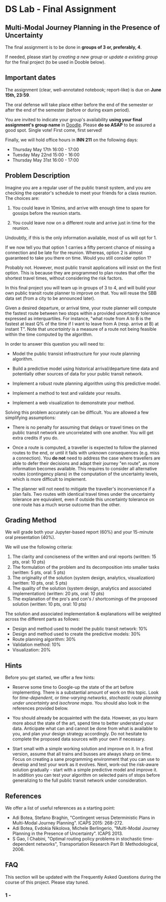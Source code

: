 # DS Lab - Final Assignment
## Multi-Modal Journey Planning in the Presence of Uncertainty

The final assignment is to be done in __groups of 3 or, preferably, 4__.

If needed, please start by _creating a new group_ or _update a existing group_ for the final project (to be used in Dooble below).

## Important dates

The assignment (clear, well-annotated notebook; report-like) is due on __June 15th, 23:59__.

The oral defense will take place either before the end of the semester or after the end of the semester (before or during exam period).

You are invited to indicate your group's availability __using your final assignment's group name__ in [Doodle](https://doodle.com/poll/t2s5ndf8iugtgvi5). Please __do so ASAP__ to be assured a good spot. Single vote! First come, first served!

Finally, we will hold office hours in __INN 211__ on the following days:

* Thursday May 17th 16:00 - 17:00
* Tuesday May 22nd 15:00 - 16:00
* Thursday May 31st 16:00 - 17:00

## Problem Description

Imagine you are a regular user of the public transit system, and you are checking the operator's schedule to meet your friends for a class reunion. The choices are:

1. You could leave in 10mins, and arrive with enough time to spare for gossips before the reunion starts.

2. You could leave now on a different route and arrive just in time for the reunion.

Undoubtly, if this is the only information available, most of us will opt for 1.

If we now tell you that option 1 carries a fifty percent chance of missing a connection and be late for the reunion. Whereas, option 2 is almost guaranteed to take you there on time. Would you still consider option 1?

Probably not. However, most public transit applications will insist on the first option. This is because they are programmed to plan routes that offer the shortest travel times, without considering the risk factors.

In this final project you will team up in groups of 3 to 4, and will build your own public transit route planner to improve on that. You will reuse the SBB data set (from a city to be announced later).

Given a desired departure, or arrival time, your route planner will compute the fastest route between two stops within a provided uncertainty tolerance expressed as interquartiles. For instance, "what route from A to B is the fastest at least Q% of the time if I want to leave from A (resp. arrive at B) at instant T". Note that _uncertainty_ is a measure of a route not being feasible within the time computed by the algorithm.

In order to answer this question you will need to:

- Model the public transist infrastructure for your route planning algorithm.

- Build a predictive model using historical arrival/departure time data and potentially other sources of data for your public transit network.

- Implement a robust route planning algorithm using this predictive model.

- Implement a method to test and validate your results.

- Implement a web visualization to demonstrate your method.

Solving this problem accurately can be difficult. You are allowed a few simplifying assumptions:

- There is no penalty for assuming that delays or travel times on the public transit network are uncorrelated with one another. You will get extra credits if you do. 

- Once a route is computed, a traveller is expected to follow the planned routes to the end, or until it fails with unknown consequences (e.g. miss a connection). You __do not__ need to address the case where travellers are able to defer their decisions and adapt their journey "en route", as more information becomes available. This requires to consider all alternative routes (contingency plans) in the computation of the uncertainty levels, which is more difficult to implement.

- The planner will not need to mitigate the traveller's inconvenience if a plan fails. Two routes with identical travel times under the uncertainty tolerance are equivalent, even if outside this uncertainty tolerance on one route has a much worse outcome than the other.

## Grading Method

We will grade both your Jupyter-based report (60%) and your 15-minute oral presentation (40%).

We will use the following criteria:

1. The clarity and conciseness of the written and oral reports (written: 15 pts, oral: 10 pts)
1. The formulation of the problem and its decomposition into smaller tasks (written: 5 pts, oral: 5 pts)
1. The originality of the solution (system design, analytics, visualization) (written: 10 pts, oral: 5 pts)
1. The quality of the solution (system design, analytics and associated implementation) (written: 20 pts, oral: 10 pts)
1. The explanation of the pro's and con's / shortcomings of the proposed solution  (written: 10 pts, oral: 10 pts)

The solution and associated implementation & explanations will be weighted across the different parts as follows:

* Design and method used to model the public transit network: 10%
* Design and method used to create the predictive models: 30%
* Route planning algorithm: 30%
* Validation method: 10%
* Visualization: 20%

## Hints

Before you get started, we offer a few hints:

* Reserve some time to Google-up the state of the art before implementing. There is a substantial amount of work on this topic. Look for _time-dependent_, or _time-varying networks_, _stochastic route planning under uncertainty_ and _isochrone maps_. You should also look in the references provided below.

* You should already be acquainted with the data.
However, as you learn more about the state of the art, spend time to better understand your data.
Anticipate what can and cannot be done from what is available to you, and plan your design strategy accordingly. Do not hesitate to complete the proposed data sources with your own if necessary.

* Start small with a simple working solution and improve on it.
In a first version, assume that all trains and busses are always sharp on time.
Focus on creating a sane programming environment that you can use to develop and test your work as it evolves.
Next, work-out the risk-aware solution gradually - start with a simple predictive model and improve it. In addition you can test your algorithm on selected pairs of stops before generalizing to the full public transit network under consideration.

## References

We offer a list of useful references as a starting point:

* Adi Botea, Stefano Braghin, "Contingent versus Deterministic Plans in Multi-Modal Journey Planning". ICAPS 2015: 268-272.
* Adi Botea, Evdokia Nikolova, Michele Berlingerio, "Multi-Modal Journey Planning in the Presence of Uncertainty". ICAPS 2013.
* S Gao, I Chabini, "Optimal routing policy problems in stochastic time-dependent networks", Transportation Research Part B: Methodological, 2006.

## FAQ

This section will be updated with the Frequently Asked Questions during the course of this project. Please stay tuned.

### 1 - 
